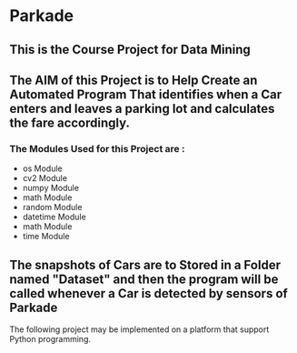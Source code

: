 # Parkade

## This is the Course Project for Data Mining 

## The AIM of this Project is to Help Create an Automated Program That identifies when a Car enters and leaves a parking lot and calculates the fare accordingly.

### The Modules Used for this Project are :
- os Module
- cv2 Module
- numpy Module
- math Module
- random Module
- datetime Module
- math Module
- time Module

## The snapshots of Cars are to Stored in a Folder named "Dataset" and then the program will be called whenever a Car is detected by sensors of Parkade

The following project may be implemented on a platform that support Python programming.
